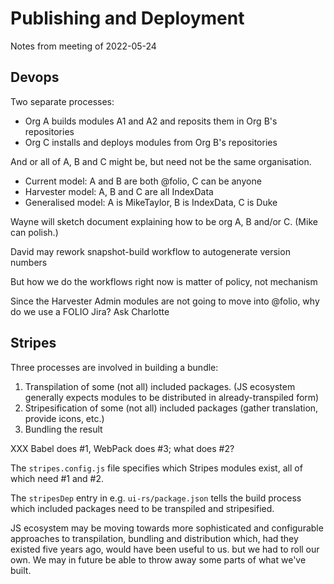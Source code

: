 # Publishing and Deployment

Notes from meeting of 2022-05-24


## Devops

Two separate processes:
* Org A builds modules A1 and A2 and reposits them in Org B's repositories
* Org C installs and deploys modules from Org B's repositories

And or all of A, B and C might be, but need not be the same organisation.
* Current model: A and B are both @folio, C can be anyone
* Harvester model: A, B and C are all IndexData
* Generalised model: A is MikeTaylor, B is IndexData, C is Duke

Wayne will sketch document explaining how to be org A, B and/or C. (Mike can polish.)

David may rework snapshot-build workflow to autogenerate version numbers

But how we do the workflows right now is matter of policy, not mechanism

Since the Harvester Admin modules are not going to move into @folio, why do we use a FOLIO Jira? Ask Charlotte


## Stripes

Three processes are involved in building a bundle:
1. Transpilation of some (not all) included packages. (JS ecosystem generally expects modules to be distributed in already-transpiled form)
2. Stripesification of some (not all) included packages (gather translation, provide icons, etc.)
3. Bundling the result

XXX Babel does #1, WebPack does #3; what does #2?

The `stripes.config.js` file specifies which Stripes modules exist, all of which need #1 and #2.

The `stripesDep` entry in e.g. `ui-rs/package.json` tells the build process which included packages need to be transpiled and stripesified.

JS ecosystem may be moving towards more sophisticated and configurable approaches to transpilation, bundling and distribution which, had they existed five years ago, would have been useful to us. but we had to roll our own. We may in future be able to throw away some parts of what we've built.


